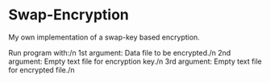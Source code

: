 # Swap-Encryption
My own implementation of a swap-key based encryption.

Run program with:/n
  1st argument: Data file to be encrypted./n
  2nd argument: Empty text file for encryption key./n
  3rd argument: Empty text file for encrypted file./n
